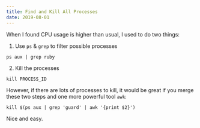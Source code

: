 ```yaml
---
title: Find and Kill All Processes
date: 2019-08-01
---
```


When I found CPU usage is higher than usual, I used to do two things:

1. Use `ps` & `grep` to filter possible processes

```shell
ps aux | grep ruby
```

2. Kill the processes

```shell
kill PROCESS_ID
```

However, if there are lots of processes to kill, it would be great if you merge these two steps and one more powerful tool `awk`:

```shell
kill $(ps aux | grep 'guard' | awk '{print $2}')
```

Nice and easy.
